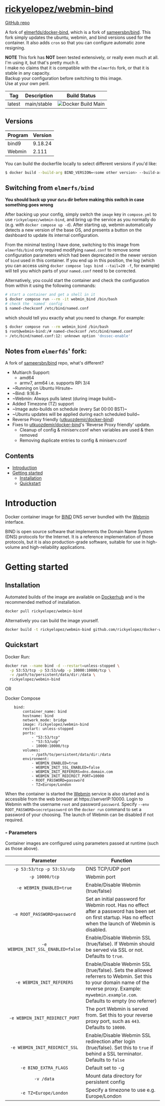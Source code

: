 # [rickyelopez/webmin-bind](https://hub.docker.com/r/rickyelopez/webmin-bind)

[GitHub repo](https://github.com/rickyelopez/docker-webmin-bind)

A fork of [elmerfds/docker-bind](https://github.com/elmerfds/docker-bind),
which is a fork of [sameersbn/bind](https://github.com/sameersbn/docker-bind).
This fork simply updates the ubuntu, webmin, and bind versions used for the container.
It also adds `cron` so that you can configure automatic zone resigning.  

**NOTE** This fork has **NOT** been tested extensively, or really even much at all. I'm using it, but that's pretty much it.  
I make no claims that it is compatible with the `elmerfds` fork, or that it is stable in any capacity.  
Backup your configuration before switching to this image.  
Use at your own peril.

| Tag      | Description  | Build Status                                                                                                      |
|----------|--------------|-------------------------------------------------------------------------------------------------------------------|
|  latest  | main/stable  | ![Docker Build Main](https://github.com/rickyelopez/docker-webmin-bind/workflows/Docker%20Build%20Main/badge.svg) |

## Versions

| Program | Version |
|---------|---------|
|  bind9  | 9.18.24 |
|  Webmin |  2.111  |

You can build the dockerfile locally to select different versions if you'd like:
```bash
$ docker build --build-arg BIND_VERSION=<some other version> --build-arg WEBMIN_VERSION=<yet another version> .
```

## Switching from `elmerfs/bind`

**You should back up your `data` dir before making this switch in case something goes wrong**

After backing up your config, simply switch the `image` key in `compose.yml` to use `rickyelopez/webmin-bind`,
and bring up the service as you normally do (e.g. with `docker compose up -d`).
After starting up, webmin automatically detects a new version of the base OS,
and presents a button on the dashboard to update its internal configuration.

From the minimal testing I have done, switching to this image from `elmerfds/bind` only required modifying `named.conf` to remove some
configuration parameters which had been deprecated in the newer version of `bind` used in this container. If you end up in this position,
the log (which you can access using `docker compose logs bind --tail=20 -f`, for example) will tell you which parts of your `named.conf`
need to be corrected.

Alternatively, you could start the container and check the configuration from within it using the following commands:
```bash
# start a container and get a shell in it
$ docker compose run --rm -it webmin_bind /bin/bash
# check the `named` config
$ named-checkconf /etc/bind/named.conf
```

which should tell you exactly what you need to change. For example:

```bash
$ docker compose run --rm webmin_bind /bin/bash
$ root@webmin-bind:/# named-checkconf /etc/bind/named.conf
> /etc/bind/named.conf:12: unknown option 'dnssec-enable'
```

## Notes from `elmerfds`' fork:
A fork of [sameersbn/bind](https://github.com/sameersbn/docker-bind) repo, what's different?
- Multiarch Support: 
  * amd64
  * armv7, arm64 i.e. supports RPi 3/4
- ~Running on Ubuntu Hirsute~
- ~Bind: 9.16.8~
- ~Webmin: Always pulls latest (during image build)~
- Added Timezone (TZ) support
- ~Image auto-builds on schedule (every Sat 00:00 BST)~
- ~Ubuntu updates will be applied during each scheduled build~
- Reverse Proxy friendly ([utkuozdemir/docker-bind](https://github.com/utkuozdemir/docker-bind/tree/webmin-reverse-proxy-config))
- Fixes to [utkuozdemir/docker-bind](https://github.com/utkuozdemir/docker-bind/tree/webmin-reverse-proxy-config)'s 'Reverse Proxy friendly' update.
  * Cleanup of config & miniserv.conf when variables are used & then removed
  * Removing duplicate entries to config & miniserv.conf
 
## Contents
- [Introduction](#introduction)
- [Getting started](#getting-started)
  - [Installation](#installation)
  - [Quickstart](#quickstart)

# Introduction

Docker container image for [BIND](https://www.isc.org/downloads/bind/) DNS server bundled with the [Webmin](http://www.webmin.com/) interface.

BIND is open source software that implements the Domain Name System (DNS) protocols for the Internet. It is a reference implementation of those protocols, but it is also production-grade software, suitable for use in high-volume and high-reliability applications.

# Getting started

## Installation

Automated builds of the image are available on [Dockerhub](https://hub.docker.com/r/rickyelopez/webmin-bind) and is the recommended method of installation.

```bash
docker pull rickyelopez/webmin-bind
```

Alternatively you can build the image yourself.

```bash
docker build -t rickyelopez/webmin-bind github.com/rickyelopez/docker-webmin-bind
```

## Quickstart

Docker Run:

```bash
docker run --name bind -d --restart=unless-stopped \
  -p 53:53/tcp -p 53:53/udp -p 10000:10000/tcp \
  -v /path/to/persistent/data/dir:/data \
  rickyelopez/webmin-bind
```

OR

Docker Compose

```
    bind:
        container_name: bind
        hostname: bind
        network_mode: bridge
        image: rickyelopez/webmin-bind
        restart: unless-stopped
        ports:
            - "53:53/tcp"
            - "53:53/udp"
            - 10000:10000/tcp
        volumes:
            - /path/to/persistent/data/dir:/data
        environment:
            - WEBMIN_ENABLED=true
            - WEBMIN_INIT_SSL_ENABLED=false
            - WEBMIN_INIT_REFERERS=dns.domain.com
            - WEBMIN_INIT_REDIRECT_PORT=10000
            - ROOT_PASSWORD=password
            - TZ=Europe/London
```

When the container is started the [Webmin](http://www.webmin.com/) service is also started and is accessible from the web browser at https://serverIP:10000. Login to Webmin with the username `root` and password `password`. Specify `--env ROOT_PASSWORD=secretpassword` on the `docker run` command to set a password of your choosing. The launch of Webmin can be disabled if not required. 

### - Parameters

Container images are configured using parameters passed at runtime (such as those above). 

| Parameter | Function |
| :----: | --- |
| `-p 53:53/tcp` `-p 53:53/udp` | DNS TCP/UDP port|
| `-p 10000/tcp` | Webmin port |
| `-e WEBMIN_ENABLED=true` | Enable/Disable Webmin (true/false) |
| `-e ROOT_PASSWORD=password` | Set an initial password for Webmin root. Has no effect after a password has been set on first startup. Has no effect when the launch of Webmin is disabled.  |
| `-e WEBMIN_INIT_SSL_ENABLED=false` | Enable/Disable Webmin SSL (true/false). If Webmin should be served via SSL or not. Defaults to `true`. |
| `-e WEBMIN_INIT_REFERERS` | Enable/Disable Webmin SSL (true/false). Sets the allowed referrers to Webmin. Set this to your domain name of the reverse proxy. Example: `mywebmin.example.com`. Defaults to empty (no referrer)|
| `-e WEBMIN_INIT_REDIRECT_PORT` | The port Webmin is served from. Set this to your reverse proxy port, such as `443`. Defaults to `10000`. |
| `-e WEBMIN_INIT_REDIRECT_SSL` | Enable/Disable Webmin SSL redirection after login (true/false). Set this to `true` if behind a SSL terminator. Defaults to `false`|
| `-e BIND_EXTRA_FLAGS` | Default set to -g |
| `-v /data` | Mount data directory for persistent config  |
| `-e TZ=Europe/London` | Specify a timezone to use e.g. Europe/London |
